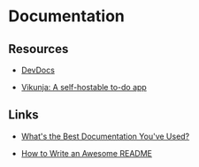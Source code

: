 # Documentation

## Resources

- [DevDocs](https://devdocs.io/)

- [Vikunja: A self-hostable to-do app](https://vikunja.io/)

## Links

- [What's the Best Documentation You've Used?](https://dev.to/medusajs/whats-the-best-documentation-youve-used-83d)

- [How to Write an Awesome README](https://dev.to/documatic/how-to-write-an-awesome-readme-cfl)